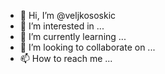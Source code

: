 - 👋 Hi, I’m @veljkososkic
- 👀 I’m interested in ...
- 🌱 I’m currently learning ...
- 💞️ I’m looking to collaborate on ...
- 📫 How to reach me ...

<!---
veljkososkic/veljkososkic is a ✨ special ✨ repository because its `README.md` (this file) appears on your GitHub profile.
You can click the Preview link to take a look at your changes.
--->
